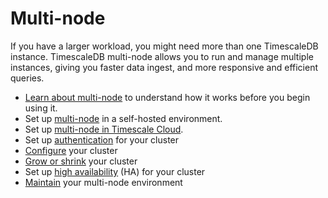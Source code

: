 # Multi-node
If you have a larger workload, you might need more than one TimescaleDB
instance. TimescaleDB multi-node allows you to run and manage multiple instances,
giving you faster data ingest, and more responsive and efficient queries.

*   [Learn about multi-node][about-multi-node] to understand how it works
    before you begin using it.
*   Set up [multi-node][setup-selfhosted] in a self-hosted environment.
*   Set up [multi-node in Timescale Cloud][setup-cloud].
*   Set up [authentication][multi-node-auth] for your cluster
*   [Configure][multi-node-config] your cluster
*   [Grow or shrink][multi-node-grow-shrink] your cluster
*   Set up [high availability][multi-node-ha] (HA) for your cluster
*   [Maintain][multi-node-maintenance] your multi-node environment

<!---*   [Backup and restore][multi-node-backup] your cluster -->

[about-multi-node]: /how-to-guides/multinode-timescaledb/about-multinode/
[setup-selfhosted]: /how-to-guides/multinode-timescaledb/multinode-setup/
[setup-cloud]: /cloud/:currentVersion:/cloud-multi-node/
[setup-mst]: /mst/:currentVersion:/mst-multi-node/
[multi-node-auth]: /how-to-guides/multinode-timescaledb/multinode-auth/
[multi-node-config]: /how-to-guides/multinode-timescaledb/multinode-config/
[multi-node-grow-shrink]: /how-to-guides/multinode-timescaledb/multinode-grow-shrink/
[multi-node-ha]: /how-to-guides/multinode-timescaledb/multinode-ha/
[multi-node-maintenance]: /how-to-guides/multinode-timescaledb/multinode-maintenance/
